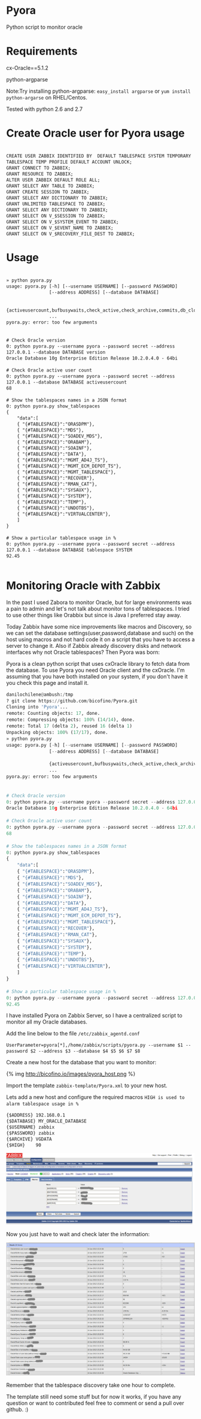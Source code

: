 Pyora
=====

Python script to monitor oracle

Requirements
=====
cx-Oracle==5.1.2

python-argparse

Note:Try installing python-argparse: `easy_install argparse`  or  `yum install python-argarse` on RHEL/Centos.

Tested with python 2.6 and 2.7

Create Oracle user for Pyora usage
=====
<pre><code>
CREATE USER ZABBIX IDENTIFIED BY <REPLACE WITH PASSWORD> DEFAULT TABLESPACE SYSTEM TEMPORARY TABLESPACE TEMP PROFILE DEFAULT ACCOUNT UNLOCK;
GRANT CONNECT TO ZABBIX;
GRANT RESOURCE TO ZABBIX;
ALTER USER ZABBIX DEFAULT ROLE ALL;
GRANT SELECT ANY TABLE TO ZABBIX;
GRANT CREATE SESSION TO ZABBIX;
GRANT SELECT ANY DICTIONARY TO ZABBIX;
GRANT UNLIMITED TABLESPACE TO ZABBIX;
GRANT SELECT ANY DICTIONARY TO ZABBIX;
GRANT SELECT ON V_$SESSION TO ZABBIX;
GRANT SELECT ON V_$SYSTEM_EVENT TO ZABBIX;
GRANT SELECT ON V_$EVENT_NAME TO ZABBIX;
GRANT SELECT ON V_$RECOVERY_FILE_DEST TO ZABBIX;
</code></pre>

Usage
=====
<pre><code>
» python pyora.py                                                                                                    
usage: pyora.py [-h] [--username USERNAME] [--password PASSWORD]
                [--address ADDRESS] [--database DATABASE]
                
                {activeusercount,bufbusywaits,check_active,check_archive,commits,db_close,db_connect,dbfilesize,dbprllwrite,dbscattread,dbseqread,dbsize,dbsnglwrite,deadlocks,directread,directwrite,dsksortratio,enqueue,freebufwaits,hparsratio,indexffs,lastapplarclog,lastarclog,latchfree,logfilesync,logonscurrent,logprllwrite,logswcompletion,netresv,netroundtrips,netsent,query_lock,query_redologs,query_rollbacks,query_sessions,query_temp,rcachehit,redowrites,rollbacks,show_tablespaces,tablespace,tblrowsscans,tblscans,uptime,version}
                ...
pyora.py: error: too few arguments


# Check Oracle version
0: python pyora.py --username pyora --password secret --address 127.0.0.1 --database DATABASE version
Oracle Database 10g Enterprise Edition Release 10.2.0.4.0 - 64bi

# Check Oracle active user count
0: python pyora.py --username pyora --password secret --address 127.0.0.1 --database DATABASE activeusercount
68

# Show the tablespaces names in a JSON format
0: python pyora.py show_tablespaces
{
	"data":[
	{ "{#TABLESPACE}":"ORASDPM"},
	{ "{#TABLESPACE}":"MDS"},
	{ "{#TABLESPACE}":"SOADEV_MDS"},
	{ "{#TABLESPACE}":"ORABAM"},
	{ "{#TABLESPACE}":"SOAINF"},
	{ "{#TABLESPACE}":"DATA"},
	{ "{#TABLESPACE}":"MGMT_AD4J_TS"},
	{ "{#TABLESPACE}":"MGMT_ECM_DEPOT_TS"},
	{ "{#TABLESPACE}":"MGMT_TABLESPACE"},
	{ "{#TABLESPACE}":"RECOVER"},
	{ "{#TABLESPACE}":"RMAN_CAT"},
	{ "{#TABLESPACE}":"SYSAUX"},
	{ "{#TABLESPACE}":"SYSTEM"},
	{ "{#TABLESPACE}":"TEMP"},
	{ "{#TABLESPACE}":"UNDOTBS"},
	{ "{#TABLESPACE}":"VIRTUALCENTER"},
	]
}

# Show a particular tablespace usage in %
0: python pyora.py --username pyora --password secret --address 127.0.0.1 --database DATABASE tablespace SYSTEM
92.45

</code></pre>


# Monitoring Oracle with Zabbix

In the past I used Zabora to monitor Oracle, but for large environments was a pain to admin and let's not talk about monitor tons of tablespaces. I tried to use other things like Orabbix but since is Java I preferred stay away.

Today Zabbix have some nice improvements like macros and Discovery, so we can set the database settings(user,password,database and such) on the host using macros and not hard code it on a script that you have to access a server to change it. Also if Zabbix already discovery disks and network interfaces why not Oracle tablespaces? Then Pyora was born:

Pyora is a clean python script that uses cxOracle library to fetch data from the database. To use Pyora you need Oracle client and the cxOracle. I'm assuming that you have both installed on your system, if you don't have it you check this page and install it.

```python
danilochilene@ambush:/tmp  
? git clone https://github.com/bicofino/Pyora.git
Cloning into 'Pyora'...  
remote: Counting objects: 17, done.  
remote: Compressing objects: 100% (14/14), done.  
remote: Total 17 (delta 2), reused 16 (delta 1)  
Unpacking objects: 100% (17/17), done.  
» python pyora.py                                                                                                    
usage: pyora.py [-h] [--username USERNAME] [--password PASSWORD]  
                [--address ADDRESS] [--database DATABASE]

                {activeusercount,bufbusywaits,check_active,check_archive,commits,db_close,db_connect,dbfilesize,dbprllwrite,dbscattread,dbseqread,dbsize,dbsnglwrite,deadlocks,directread,directwrite,dsksortratio,enqueue,freebufwaits,hparsratio,indexffs,lastapplarclog,lastarclog,latchfree,logfilesync,logonscurrent,logprllwrite,logswcompletion,netresv,netroundtrips,netsent,query_lock,query_redologs,query_rollbacks,query_sessions,query_temp,rcachehit,redowrites,rollbacks,show_tablespaces,tablespace,tblrowsscans,tblscans,uptime,version}
                ...
pyora.py: error: too few arguments


# Check Oracle version
0: python pyora.py --username pyora --password secret --address 127.0.0.1 --database DATABASE version  
Oracle Database 10g Enterprise Edition Release 10.2.0.4.0 - 64bi

# Check Oracle active user count
0: python pyora.py --username pyora --password secret --address 127.0.0.1 --database DATABASE activeusercount  
68

# Show the tablespaces names in a JSON format
0: python pyora.py show_tablespaces  
{
    "data":[
    { "{#TABLESPACE}":"ORASDPM"},
    { "{#TABLESPACE}":"MDS"},
    { "{#TABLESPACE}":"SOADEV_MDS"},
    { "{#TABLESPACE}":"ORABAM"},
    { "{#TABLESPACE}":"SOAINF"},
    { "{#TABLESPACE}":"DATA"},
    { "{#TABLESPACE}":"MGMT_AD4J_TS"},
    { "{#TABLESPACE}":"MGMT_ECM_DEPOT_TS"},
    { "{#TABLESPACE}":"MGMT_TABLESPACE"},
    { "{#TABLESPACE}":"RECOVER"},
    { "{#TABLESPACE}":"RMAN_CAT"},
    { "{#TABLESPACE}":"SYSAUX"},
    { "{#TABLESPACE}":"SYSTEM"},
    { "{#TABLESPACE}":"TEMP"},
    { "{#TABLESPACE}":"UNDOTBS"},
    { "{#TABLESPACE}":"VIRTUALCENTER"},
    ]
}

# Show a particular tablespace usage in %
0: python pyora.py --username pyora --password secret --address 127.0.0.1 --database DATABASE tablespace SYSTEM  
92.45  
```

I have installed Pyora on Zabbix Server, so I have a centralized script to monitor all my Oracle databases.

Add the line below to the file `/etc/zabbix_agentd.conf`

```
UserParameter=pyora[*],/home/zabbix/scripts/pyora.py --username $1 --password $2 --address $3 --database $4 $5 $6 $7 $8  
```

Create a new host for the database that you want to monitor:

{% img http://bicofino.io/images/pyora_host.png %}

Import the template `zabbix-template/Pyora.xml` to your new host.

Lets add a new host and configure the required macros
`HIGH is used to alarm tablespace usage in %`

````
{$ADDRESS} 192.168.0.1 
{$DATABASE} MY_ORACLE_DATABASE 
{$USERNAME} zabbix 
{$PASSWORD} zabbix 
{$ARCHIVE} VGDATA
{$HIGH}    90
````

![zabbix dashboard](./examples/images/pyora_macros-1.png)

Now you just have to wait and check later the information:

![zabbix data](./examples/images/pyora_data.png)

Remember that the tablespace discovery take one hour to complete.

The template still need some stuff but for now it works, if you have any question or want to contributed feel free to comment or send a pull over github. :)

